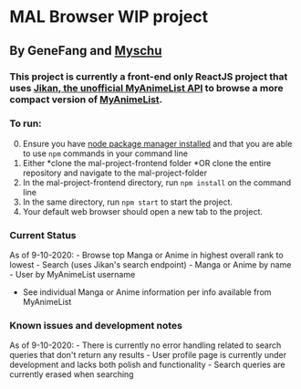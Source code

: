 # MAL Browser WIP project

## By GeneFang and [Myschu](https://github.com/Myschu)

### This project is currently a front-end only ReactJS project that uses [Jikan, the unofficial MyAnimeList API](https://jikan.docs.apiary.io/) to browse a more compact version of [MyAnimeList](https://myanimelist.net/).

### To run:
  0. Ensure you have [node package manager installed](https://nodejs.org/en/download) and that you are able to use `npm` commands in your command line
  1. Either
   *clone the mal-project-frontend folder
   *OR clone the entire repository and navigate to the mal-project-folder
  2. In the mal-project-frontend directory, run `npm install` on the command line
  3. In the same directory, run `npm start` to start the project. 
  4. Your default web browser should open a new tab to the project. 



### Current Status
  As of 9-10-2020: 
    - Browse top Manga or Anime in highest overall rank to lowest
    - Search (uses Jikan's search endpoint)
     - Manga or Anime by name
     - User by MyAnimeList username
   - See individual Manga or Anime information per info available from MyAnimeList
  

### Known issues and development notes
  As of 9-10-2020:
    - There is currently no error handling related to search queries that don't return any results
    - User profile page is currently under development and lacks both polish and functionality
    - Search queries are currently erased when searching
